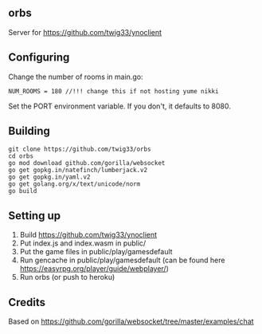 ## orbs
Server for https://github.com/twig33/ynoclient

## Configuring
Change the number of rooms in main.go:
```
NUM_ROOMS = 180 //!!! change this if not hosting yume nikki
```
Set the PORT environment variable. If you don't, it defaults to 8080.

## Building
```
git clone https://github.com/twig33/orbs
cd orbs
go mod download github.com/gorilla/websocket
go get gopkg.in/natefinch/lumberjack.v2
go get gopkg.in/yaml.v2
go get golang.org/x/text/unicode/norm
go build
```

## Setting up
1) Build https://github.com/twig33/ynoclient
2) Put index.js and index.wasm in public/
3) Put the game files in public/play/gamesdefault
4) Run gencache in public/play/gamesdefault (can be found here https://easyrpg.org/player/guide/webplayer/)
5) Run orbs (or push to heroku)

## Credits
Based on https://github.com/gorilla/websocket/tree/master/examples/chat
